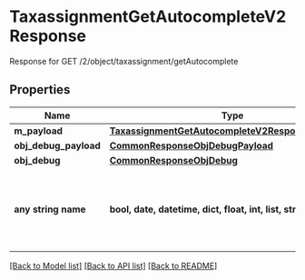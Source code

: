 # TaxassignmentGetAutocompleteV2Response

Response for GET /2/object/taxassignment/getAutocomplete

## Properties
Name | Type | Description | Notes
------------ | ------------- | ------------- | -------------
**m_payload** | [**TaxassignmentGetAutocompleteV2ResponseMPayload**](TaxassignmentGetAutocompleteV2ResponseMPayload.md) |  | 
**obj_debug_payload** | [**CommonResponseObjDebugPayload**](CommonResponseObjDebugPayload.md) |  | [optional] 
**obj_debug** | [**CommonResponseObjDebug**](CommonResponseObjDebug.md) |  | [optional] 
**any string name** | **bool, date, datetime, dict, float, int, list, str, none_type** | any string name can be used but the value must be the correct type | [optional]

[[Back to Model list]](../README.md#documentation-for-models) [[Back to API list]](../README.md#documentation-for-api-endpoints) [[Back to README]](../README.md)



